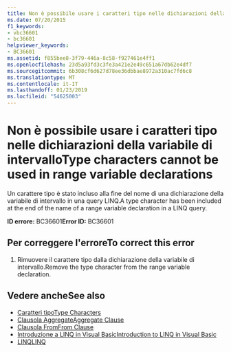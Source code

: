 ```yaml
---
title: Non è possibile usare i caratteri tipo nelle dichiarazioni della variabile di intervallo
ms.date: 07/20/2015
f1_keywords:
- vbc36601
- bc36601
helpviewer_keywords:
- BC36601
ms.assetid: f855bee8-3f79-446a-8c58-f927461e4ff1
ms.openlocfilehash: 23d5a93fd3c3fe3a421e2e49c651a67db62e4df7
ms.sourcegitcommit: 6b308cf6d627d78ee36dbbae8972a310ac7fd6c8
ms.translationtype: MT
ms.contentlocale: it-IT
ms.lasthandoff: 01/23/2019
ms.locfileid: "54625003"
---
```

# <a name="type-characters-cannot-be-used-in-range-variable-declarations"></a><span data-ttu-id="4bdea-102">Non è possibile usare i caratteri tipo nelle dichiarazioni della variabile di intervallo</span><span class="sxs-lookup"><span data-stu-id="4bdea-102">Type characters cannot be used in range variable declarations</span></span>
<span data-ttu-id="4bdea-103">Un carattere tipo è stato incluso alla fine del nome di una dichiarazione della variabile di intervallo in una query LINQ.</span><span class="sxs-lookup"><span data-stu-id="4bdea-103">A type character has been included at the end of the name of a range variable declaration in a LINQ query.</span></span>  
  
 <span data-ttu-id="4bdea-104">**ID errore:** BC36601</span><span class="sxs-lookup"><span data-stu-id="4bdea-104">**Error ID:** BC36601</span></span>  
  
## <a name="to-correct-this-error"></a><span data-ttu-id="4bdea-105">Per correggere l'errore</span><span class="sxs-lookup"><span data-stu-id="4bdea-105">To correct this error</span></span>  
  
1.  <span data-ttu-id="4bdea-106">Rimuovere il carattere tipo dalla dichiarazione della variabile di intervallo.</span><span class="sxs-lookup"><span data-stu-id="4bdea-106">Remove the type character from the range variable declaration.</span></span>  
  
## <a name="see-also"></a><span data-ttu-id="4bdea-107">Vedere anche</span><span class="sxs-lookup"><span data-stu-id="4bdea-107">See also</span></span>
- [<span data-ttu-id="4bdea-108">Caratteri tipo</span><span class="sxs-lookup"><span data-stu-id="4bdea-108">Type Characters</span></span>](../../visual-basic/programming-guide/language-features/data-types/type-characters.md)
- [<span data-ttu-id="4bdea-109">Clausola Aggregate</span><span class="sxs-lookup"><span data-stu-id="4bdea-109">Aggregate Clause</span></span>](../../visual-basic/language-reference/queries/aggregate-clause.md)
- [<span data-ttu-id="4bdea-110">Clausola From</span><span class="sxs-lookup"><span data-stu-id="4bdea-110">From Clause</span></span>](../../visual-basic/language-reference/queries/from-clause.md)
- [<span data-ttu-id="4bdea-111">Introduzione a LINQ in Visual Basic</span><span class="sxs-lookup"><span data-stu-id="4bdea-111">Introduction to LINQ in Visual Basic</span></span>](../../visual-basic/programming-guide/language-features/linq/introduction-to-linq.md)
- [<span data-ttu-id="4bdea-112">LINQ</span><span class="sxs-lookup"><span data-stu-id="4bdea-112">LINQ</span></span>](../../visual-basic/programming-guide/language-features/linq/index.md)

